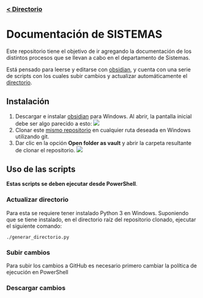 ### [< Directorio](./directorio.md)

# Documentación de SISTEMAS
Este repositorio tiene el objetivo de ir agregando la documentación de los distintos procesos que se llevan a cabo en el departamento de Sistemas.

Está pensado para leerse y editarse con [obsidian](https://obsidian.md/), y cuenta con una serie de scripts con los cuales subir cambios y actualizar automáticamente el [directorio](../directorio.md).
## Instalación
1. Descargar e instalar [obsidian](https://obsidian.md/) para Windows. Al abrir, la pantalla inicial debe ser algo parecido a esto:
![](../assets/imagenes/vista_inicial_obsidian.png)
2. Clonar este [mismo repositorio](https://github.com/Carrduci/documentacion_sistemas) en cualquier ruta deseada en Windows utilizando git.
3. Dar clic en la opción **Open folder as vault** y abrir la carpeta resultante de clonar el repositorio.
![](../assets/imagenes/open_folder_as_vault_obsidian.png)
## Uso de las scripts
**Estas scripts se deben ejecutar desde PowerShell**.
### Actualizar directorio
Para esta se requiere tener instalado Python 3 en Windows. Suponiendo que se tiene instalado, en el directorio raíz del repositorio clonado, ejecutar el siguiente comando:
```
./generar_directorio.py
```
### Subir cambios
Para subir los cambios a GitHub es necesario primero cambiar la política de ejecución en PowerShell
### Descargar cambios


